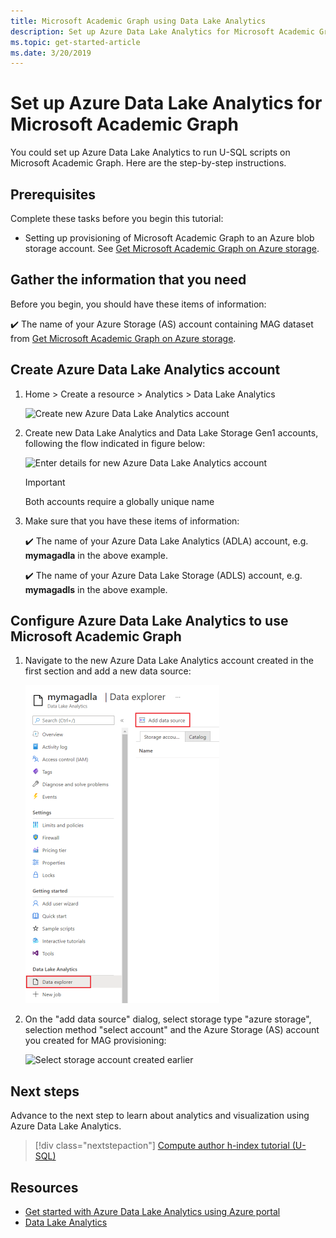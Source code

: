 ```yaml
---
title: Microsoft Academic Graph using Data Lake Analytics
description: Set up Azure Data Lake Analytics for Microsoft Academic Graph
ms.topic: get-started-article
ms.date: 3/20/2019
---
```

# Set up Azure Data Lake Analytics for Microsoft Academic Graph

You could set up Azure Data Lake Analytics to run U-SQL scripts on Microsoft Academic Graph. Here are the step-by-step instructions.

## Prerequisites

Complete these tasks before you begin this tutorial:

* Setting up provisioning of Microsoft Academic Graph to an Azure blob storage account. See [Get Microsoft Academic Graph on Azure storage](./get-started-setup-provisioning#note-the-azure-storage-name-and-primary-key).

## Gather the information that you need

Before you begin, you should have these items of information:

   :heavy_check_mark:  The name of your Azure Storage (AS) account containing MAG dataset from [Get Microsoft Academic Graph on Azure storage](get-started-setup-provisioning.md).


## Create Azure Data Lake Analytics account

1. Home > Create a resource > Analytics > Data Lake Analytics

    ![Create new Azure Data Lake Analytics account](media/create-analytics-account-select.png "Create new Azure Data Lake Analytics account")

1. Create new Data Lake Analytics and Data Lake Storage Gen1 accounts, following the flow indicated in figure below:

    ![Enter details for new Azure Data Lake Analytics account](media/create-analytics-account-details.png "Enter details for new Azure Data Lake Analytics account")

    > [!IMPORTANT]
    > Both accounts require a globally unique name

1. Make sure that you have these items of information:

   :heavy_check_mark: The name of your Azure Data Lake Analytics (ADLA) account, e.g. **mymagadla** in the above example.

   :heavy_check_mark: The name of your Azure Data Lake Storage (ADLS) account, e.g. **mymagadls** in the above example.

## Configure Azure Data Lake Analytics to use Microsoft Academic Graph

1. Navigate to the new Azure Data Lake Analytics account created in the first section and add a new data source:

   ![Add new data source to analytics account](media/configure-analytics-account-datasource.png "Add new data source to analytics account")

1. On the "add data source" dialog, select storage type "azure storage", selection method "select account" and the Azure Storage (AS) account you created for MAG provisioning:

   ![Select storage account created earlier](media/configure-analytics-account-select.png "Select storage account created earlier")

## Next steps

Advance to the next step to learn about analytics and visualization using Azure Data Lake Analytics.

> [!div class="nextstepaction"]
>[Compute author h-index tutorial (U-SQL)](tutorial-azure-data-lake-hindex.md)

## Resources

* [Get started with Azure Data Lake Analytics using Azure portal](https://docs.microsoft.com/en-us/azure/data-lake-analytics/data-lake-analytics-get-started-portal)
* [Data Lake Analytics](https://azure.microsoft.com/services/data-lake-analytics/)
